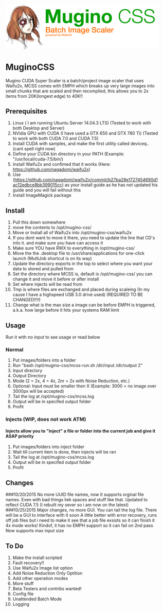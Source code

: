 ![My image](https://github.com/UiharuKazari2008/MuginoCSS/blob/master/img/MuginoCCS.jpg)
# MuginoCSS
Mugino CUDA Super Scaler is a batch/project image scaler that uses Waifu2x, MCSS comes with EMPH which breaks up very large images into small chunks that are scaled and then recomplied, this allows you to 2x items from 20K(longest edge) to 40K!!

## Prerequisites
1. Linux ( I am running Ubuntu Server 14.04.3 LTS) (Tested to work with both Desktop and Server)
2. NVidia GPU with CUDA (I have used a GTX 650 and GTX 760 Ti) (Tested to work with both CUDA 7.0 and CUDA 7.5)
  1. Install CUDA with samples, and make the first utility called deviceq.. (cant spell right now)
3. Define your CUDA bin directory in your PATH (Example: "/usr/local/cuda-7.5/bin/)
4. Install Waifu2x and confimed that it works (Here: https://github.com/nagadomi/waifu2x)
  1. Use (https://github.com/nagadomi/waifu2x/commit/b27ba28e1727454690d1ac12edbce8bb399015cc) as your install guide as he has not updated his guide and you will fail without this
5. Install ImageMagick package

## Install
1. Pull this down somewhere
2. move the contents to /opt/mugino-css/
3. Move or Install all of Waifu2x into /opt/mugino-css/waifu2x
  1. If you dont want to move it there, you need to update the line that CD's into it. and make sure you have can access it
4. Make sure YOU have RWX to everything in /opt/mugino-css/
5. Move the the .desktop file to /usr/share/applications for one-click launch (MultiJob shortcut is on its way)
6. Update the directory exports in the top to select where you want your data to stored and pulled from
  1. Set the directory where MCSS is, default is /opt/mugino-css/ you can change it and move it before or after install
  2. Set where injects will be read from
  3. Tmp is where files are exchanged and placed during scaleing (In my cause I have a highspeed USB 3.0 drive used) (REQUIRED TO BE CHANGED!!!!)
  4. Change what is the max size a image can be before EMPH is triggered, a.k.a. how large before it hits your systems RAM limit

## Usage
Run it with no input to see usage or read below
### Normal
1. Put images/folders into a folder
2. Run "bash /opt/mugino-css/mcss-run.sh /dir/input /dir/output 2"
  1. Input directory
  2. Output Directory
  3. Mode (2 = 2x, 4 = 4x, 2nr = 2x with Noise Reduction, etc.)
  4. Optional: Input must be smaller then X (Example: 3000 = no image over 3000px will be accepted)
3. Tail the log at /opt/mugino-css/mcss.log
4. Output will be in specifed output folder
5. Profit 

### Injects (WIP, does not work ATM)
#### Injects allow you to "inject" a file or folder into the current job and give it ASAP priority
1. Put images/folders into inject folder
2. Wait till current item is done, then injects will be ran
3. Tail the log at /opt/mugino-css/mcss.log
4. Output will be in specifed output folder
5. Profit 

## Changes
###10/20/2015
No more UUID file names, now it supports orginal file names. Even with bad things liek spaces and stuff like that.
Updated to reflect CUDA 7.5 (I rebuilt my sever so i am now on the latest)
###10/25/2015
Major changes, no more GUI. You can tail the log file. There will be a GUI to interface with it soon
A little better with error recovery, runs off job files but i need to make it see that a job file exsists so it can finish it
4x mode works! Kindof, it has no EMPH support so it can fail on 2nd pass
Now supports max input size

  
## To Do
1. Make the install scripted
5. Fault recovery!!
6. Use Waifu2x Image list option
8. Add Noise Reduction Only Optition
8. Add other operation modes
10. More stuff
11. Beta Testers and contribs wanted!
12. Config file
13. Unattended Batch Mode
14. Logging